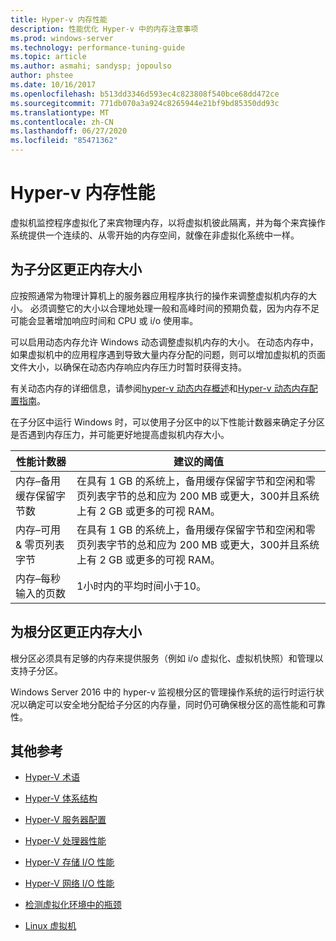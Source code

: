 ```yaml
---
title: Hyper-v 内存性能
description: 性能优化 Hyper-v 中的内存注意事项
ms.prod: windows-server
ms.technology: performance-tuning-guide
ms.topic: article
ms.author: asmahi; sandysp; jopoulso
author: phstee
ms.date: 10/16/2017
ms.openlocfilehash: b513dd3346d593ec4c823808f540bce68dd472ce
ms.sourcegitcommit: 771db070a3a924c8265944e21bf9bd85350dd93c
ms.translationtype: MT
ms.contentlocale: zh-CN
ms.lasthandoff: 06/27/2020
ms.locfileid: "85471362"
---
```

# <a name="hyper-v-memory-performance"></a>Hyper-v 内存性能


虚拟机监控程序虚拟化了来宾物理内存，以将虚拟机彼此隔离，并为每个来宾操作系统提供一个连续的、从零开始的内存空间，就像在非虚拟化系统中一样。

## <a name="correct-memory-sizing-for-child-partitions"></a>为子分区更正内存大小

应按照通常为物理计算机上的服务器应用程序执行的操作来调整虚拟机内存的大小。 必须调整它的大小以合理地处理一般和高峰时间的预期负载，因为内存不足可能会显著增加响应时间和 CPU 或 i/o 使用率。

可以启用动态内存允许 Windows 动态调整虚拟机内存的大小。 在动态内存中，如果虚拟机中的应用程序遇到导致大量内存分配的问题，则可以增加虚拟机的页面文件大小，以确保在动态内存响应内存压力时暂时获得支持。

有关动态内存的详细信息，请参阅[hyper-v 动态内存概述]( https://go.microsoft.com/fwlink/?linkid=834434)和[Hyper-v 动态内存配置指南](https://go.microsoft.com/fwlink/?linkid=834435)。

在子分区中运行 Windows 时，可以使用子分区中的以下性能计数器来确定子分区是否遇到内存压力，并可能更好地提高虚拟机内存大小。

| 性能计数器                                                         | 建议的阈值                                                                                                                                                           |
|-----------------------------------------------------------------------------|-------------------------------------------------------------------------------------------------------------------------------------------------------------------------------------|
| 内存–备用缓存保留字节数                                        | 在具有 1 GB 的系统上，备用缓存保留字节和空闲和零页列表字节的总和应为 200 MB 或更大，300并且系统上有 2 GB 或更多的可视 RAM。 |
| 内存–可用 & 零页列表字节                                        | 在具有 1 GB 的系统上，备用缓存保留字节和空闲和零页列表字节的总和应为 200 MB 或更大，300并且系统上有 2 GB 或更多的可视 RAM。 |
| 内存–每秒输入的页数                                                    | 1小时内的平均时间小于10。                                                                                                                                       | 

## <a name="correct-memory-sizing-for-root-partition"></a>为根分区更正内存大小

根分区必须具有足够的内存来提供服务（例如 i/o 虚拟化、虚拟机快照）和管理以支持子分区。

Windows Server 2016 中的 hyper-v 监视根分区的管理操作系统的运行时运行状况以确定可以安全地分配给子分区的内存量，同时仍可确保根分区的高性能和可靠性。

## <a name="additional-references"></a>其他参考

-   [Hyper-V 术语](terminology.md)

-   [Hyper-V 体系结构](architecture.md)

-   [Hyper-V 服务器配置](configuration.md)

-   [Hyper-V 处理器性能](processor-performance.md)

-   [Hyper-V 存储 I/O 性能](storage-io-performance.md)

-   [Hyper-V 网络 I/O 性能](network-io-performance.md)

-   [检测虚拟化环境中的瓶颈](detecting-virtualized-environment-bottlenecks.md)

-   [Linux 虚拟机](linux-virtual-machine-considerations.md)
